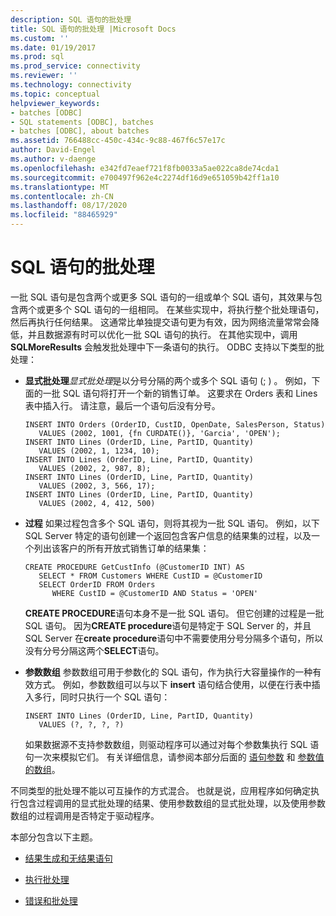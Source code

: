 ```yaml
---
description: SQL 语句的批处理
title: SQL 语句的批处理 |Microsoft Docs
ms.custom: ''
ms.date: 01/19/2017
ms.prod: sql
ms.prod_service: connectivity
ms.reviewer: ''
ms.technology: connectivity
ms.topic: conceptual
helpviewer_keywords:
- batches [ODBC]
- SQL statements [ODBC], batches
- batches [ODBC], about batches
ms.assetid: 766488cc-450c-434c-9c88-467f6c57e17c
author: David-Engel
ms.author: v-daenge
ms.openlocfilehash: e342fd7eaef721f8fb0033a5ae022ca8de74cda1
ms.sourcegitcommit: e700497f962e4c2274df16d9e651059b42ff1a10
ms.translationtype: MT
ms.contentlocale: zh-CN
ms.lasthandoff: 08/17/2020
ms.locfileid: "88465929"
---
```

# <a name="batches-of-sql-statements"></a>SQL 语句的批处理
一批 SQL 语句是包含两个或更多 SQL 语句的一组或单个 SQL 语句，其效果与包含两个或更多个 SQL 语句的一组相同。 在某些实现中，将执行整个批处理语句，然后再执行任何结果。 这通常比单独提交语句更为有效，因为网络流量常常会降低，并且数据源有时可以优化一批 SQL 语句的执行。 在其他实现中，调用 **SQLMoreResults** 会触发批处理中下一条语句的执行。 ODBC 支持以下类型的批处理：  
  
-   **显式批处理***显式批处理*是以分号分隔的两个或多个 SQL 语句 (; ) 。 例如，下面的一批 SQL 语句将打开一个新的销售订单。 这要求在 Orders 表和 Lines 表中插入行。 请注意，最后一个语句后没有分号。  
  
    ```  
    INSERT INTO Orders (OrderID, CustID, OpenDate, SalesPerson, Status)  
       VALUES (2002, 1001, {fn CURDATE()}, 'Garcia', 'OPEN');  
    INSERT INTO Lines (OrderID, Line, PartID, Quantity)  
       VALUES (2002, 1, 1234, 10);  
    INSERT INTO Lines (OrderID, Line, PartID, Quantity)  
       VALUES (2002, 2, 987, 8);  
    INSERT INTO Lines (OrderID, Line, PartID, Quantity)  
       VALUES (2002, 3, 566, 17);  
    INSERT INTO Lines (OrderID, Line, PartID, Quantity)  
       VALUES (2002, 4, 412, 500)  
    ```  
  
-   **过程** 如果过程包含多个 SQL 语句，则将其视为一批 SQL 语句。 例如，以下 SQL Server 特定的语句创建一个返回包含客户信息的结果集的过程，以及一个列出该客户的所有开放式销售订单的结果集：  
  
    ```  
    CREATE PROCEDURE GetCustInfo (@CustomerID INT) AS  
       SELECT * FROM Customers WHERE CustID = @CustomerID  
       SELECT OrderID FROM Orders  
          WHERE CustID = @CustomerID AND Status = 'OPEN'  
    ```  
  
     **CREATE PROCEDURE**语句本身不是一批 SQL 语句。 但它创建的过程是一批 SQL 语句。 因为**CREATE procedure**语句是特定于 SQL Server 的，并且 SQL Server 在**create procedure**语句中不需要使用分号分隔多个语句，所以没有分号分隔这两个**SELECT**语句。  
  
-   **参数数组** 参数数组可用于参数化的 SQL 语句，作为执行大容量操作的一种有效方式。 例如，参数数组可以与以下 **insert** 语句结合使用，以便在行表中插入多行，同时只执行一个 SQL 语句：  
  
    ```  
    INSERT INTO Lines (OrderID, Line, PartID, Quantity)  
       VALUES (?, ?, ?, ?)  
    ```  
  
     如果数据源不支持参数数组，则驱动程序可以通过对每个参数集执行 SQL 语句一次来模拟它们。 有关详细信息，请参阅本部分后面的 [语句参数](../../../odbc/reference/develop-app/statement-parameters.md) 和 [参数值的数组](../../../odbc/reference/develop-app/arrays-of-parameter-values.md)。  
  
 不同类型的批处理不能以可互操作的方式混合。 也就是说，应用程序如何确定执行包含过程调用的显式批处理的结果、使用参数数组的显式批处理，以及使用参数数组的过程调用是否特定于驱动程序。  
  
 本部分包含以下主题。  
  
-   [结果生成和无结果语句](../../../odbc/reference/develop-app/result-generating-and-result-free-statements.md)  
  
-   [执行批处理](../../../odbc/reference/develop-app/executing-batches.md)  
  
-   [错误和批处理](../../../odbc/reference/develop-app/errors-and-batches.md)
